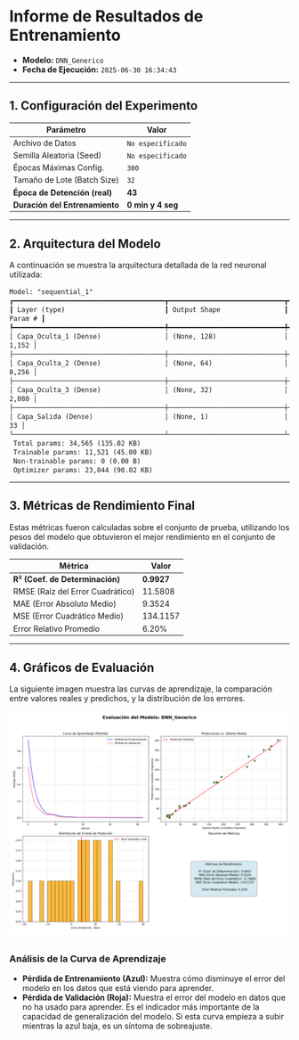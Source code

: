 
# Informe de Resultados de Entrenamiento

- **Modelo:** `DNN_Generico`
- **Fecha de Ejecución:** `2025-06-30 16:34:43`

---

## 1. Configuración del Experimento

| Parámetro | Valor |
|---|---|
| Archivo de Datos | `No especificado` |
| Semilla Aleatoria (Seed) | `No especificado` |
| Épocas Máximas Config. | `300` |
| Tamaño de Lote (Batch Size) | `32` |
| **Época de Detención (real)** | **43** |
| **Duración del Entrenamiento** | **0 min y 4 seg** |

---

## 2. Arquitectura del Modelo

A continuación se muestra la arquitectura detallada de la red neuronal utilizada:

```
Model: "sequential_1"
┏━━━━━━━━━━━━━━━━━━━━━━━━━━━━━━━━━━━━━━┳━━━━━━━━━━━━━━━━━━━━━━━━━━━━━┳━━━━━━━━━━━━━━━━━┓
┃ Layer (type)                         ┃ Output Shape                ┃         Param # ┃
┡━━━━━━━━━━━━━━━━━━━━━━━━━━━━━━━━━━━━━━╇━━━━━━━━━━━━━━━━━━━━━━━━━━━━━╇━━━━━━━━━━━━━━━━━┩
│ Capa_Oculta_1 (Dense)                │ (None, 128)                 │           1,152 │
├──────────────────────────────────────┼─────────────────────────────┼─────────────────┤
│ Capa_Oculta_2 (Dense)                │ (None, 64)                  │           8,256 │
├──────────────────────────────────────┼─────────────────────────────┼─────────────────┤
│ Capa_Oculta_3 (Dense)                │ (None, 32)                  │           2,080 │
├──────────────────────────────────────┼─────────────────────────────┼─────────────────┤
│ Capa_Salida (Dense)                  │ (None, 1)                   │              33 │
└──────────────────────────────────────┴─────────────────────────────┴─────────────────┘
 Total params: 34,565 (135.02 KB)
 Trainable params: 11,521 (45.00 KB)
 Non-trainable params: 0 (0.00 B)
 Optimizer params: 23,044 (90.02 KB)

```

---

## 3. Métricas de Rendimiento Final

Estas métricas fueron calculadas sobre el conjunto de prueba, utilizando los pesos del modelo que obtuvieron el mejor rendimiento en el conjunto de validación.

| Métrica | Valor |
|---|---|
| **R² (Coef. de Determinación)** | **0.9927** |
| RMSE (Raíz del Error Cuadrático) | 11.5808 |
| MAE (Error Absoluto Medio) | 9.3524 |
| MSE (Error Cuadrático Medio) | 134.1157 |
| Error Relativo Promedio | 6.20% |

---

## 4. Gráficos de Evaluación

La siguiente imagen muestra las curvas de aprendizaje, la comparación entre valores reales y predichos, y la distribución de los errores.

![Gráfico de Evaluación](evaluacion_20250630_163439.png)

### Análisis de la Curva de Aprendizaje

- **Pérdida de Entrenamiento (Azul):** Muestra cómo disminuye el error del modelo en los datos que está viendo para aprender.
- **Pérdida de Validación (Roja):** Muestra el error del modelo en datos que no ha usado para aprender. Es el indicador más importante de la capacidad de generalización del modelo. Si esta curva empieza a subir mientras la azul baja, es un síntoma de sobreajuste.

